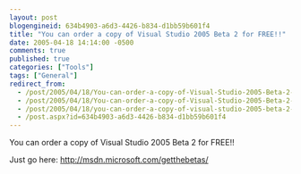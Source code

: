 ```yaml
---
layout: post
blogengineid: 634b4903-a6d3-4426-b834-d1bb59b601f4
title: "You can order a copy of Visual Studio 2005 Beta 2 for FREE!!"
date: 2005-04-18 14:14:00 -0500
comments: true
published: true
categories: ["Tools"]
tags: ["General"]
redirect_from: 
  - /post/2005/04/18/You-can-order-a-copy-of-Visual-Studio-2005-Beta-2-for-FREE!!.aspx
  - /post/2005/04/18/You-can-order-a-copy-of-Visual-Studio-2005-Beta-2-for-FREE!!
  - /post/2005/04/18/you-can-order-a-copy-of-visual-studio-2005-beta-2-for-free!!
  - /post.aspx?id=634b4903-a6d3-4426-b834-d1bb59b601f4
---
```


You can order a copy of Visual Studio 2005 Beta 2 for FREE!!

Just go here: <A href="http://msdn.microsoft.com/getthebetas/">http://msdn.microsoft.com/getthebetas/</A>
